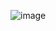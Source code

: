 ![image](https://user-images.githubusercontent.com/108928206/200992513-5fe7b55d-2b66-4de3-86bb-53c444927993.png)
